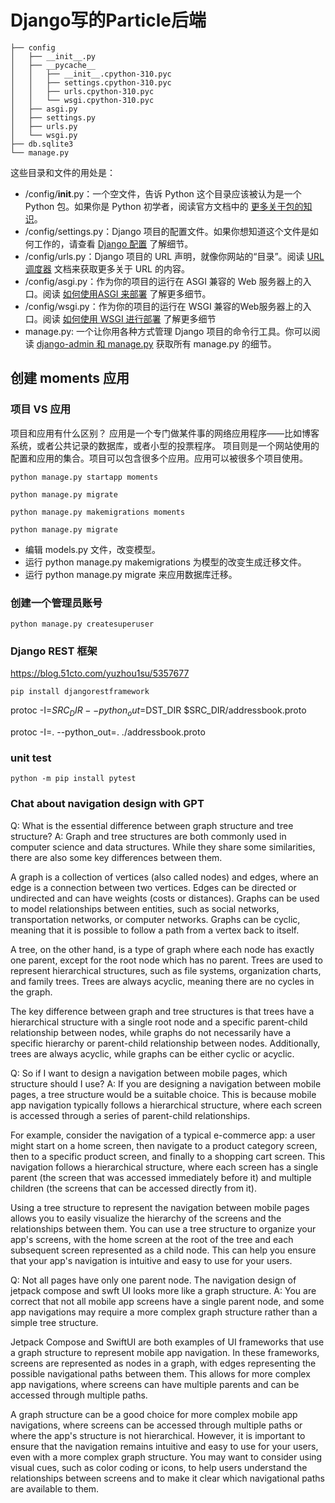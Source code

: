 # Django写的Particle后端

```
├── config
│   ├── __init__.py
│   ├── __pycache__
│   │   ├── __init__.cpython-310.pyc
│   │   ├── settings.cpython-310.pyc
│   │   ├── urls.cpython-310.pyc
│   │   └── wsgi.cpython-310.pyc
│   ├── asgi.py
│   ├── settings.py
│   ├── urls.py
│   └── wsgi.py
├── db.sqlite3
└── manage.py

```
这些目录和文件的用处是：
- /config/__init__.py：一个空文件，告诉 Python 这个目录应该被认为是一个 Python 包。如果你是 Python 初学者，阅读官方文档中的 [更多关于包的知识](https://docs.python.org/3/tutorial/modules.html#tut-packages)。
- /config/settings.py：Django 项目的配置文件。如果你想知道这个文件是如何工作的，请查看 [Django 配置](https://docs.djangoproject.com/zh-hans/3.1/topics/settings/) 了解细节。
- /config/urls.py：Django 项目的 URL 声明，就像你网站的“目录”。阅读 [URL调度器](https://docs.djangoproject.com/zh-hans/3.1/topics/http/urls/) 文档来获取更多关于 URL 的内容。
- /config/asgi.py：作为你的项目的运行在 ASGI 兼容的 Web 服务器上的入口。阅读  [如何使用ASGI 来部署](https://docs.djangoproject.com/zh-hans/3.1/howto/deployment/asgi/) 了解更多细节。
- /config/wsgi.py：作为你的项目的运行在 WSGI 兼容的Web服务器上的入口。阅读 [如何使用 WSGI 进行部署](https://docs.djangoproject.com/zh-hans/3.1/howto/deployment/wsgi/) 了解更多细节
- manage.py: 一个让你用各种方式管理 Django 项目的命令行工具。你可以阅读 [django-admin 和 manage.py](https://docs.djangoproject.com/zh-hans/3.1/ref/django-admin/) 获取所有 manage.py 的细节。
## 创建 moments 应用

### 项目 VS 应用

项目和应用有什么区别？
应用是一个专门做某件事的网络应用程序——比如博客系统，或者公共记录的数据库，或者小型的投票程序。
项目则是一个网站使用的配置和应用的集合。项目可以包含很多个应用。应用可以被很多个项目使用。
```
python manage.py startapp moments

python manage.py migrate

python manage.py makemigrations moments

python manage.py migrate

```
- 编辑 models.py 文件，改变模型。
- 运行 python manage.py makemigrations 为模型的改变生成迁移文件。
- 运行 python manage.py migrate 来应用数据库迁移。

### 创建一个管理员账号

```
python manage.py createsuperuser
```

### Django REST 框架

https://blog.51cto.com/yuzhou1su/5357677

```
pip install djangorestframework
```

protoc -I=$SRC_DIR --python_out=$DST_DIR $SRC_DIR/addressbook.proto

protoc -I=. --python_out=. ./addressbook.proto

### unit test
```
python -m pip install pytest
```

### Chat about navigation design with GPT

Q: What is the essential difference between graph structure and tree structure?
A: Graph and tree structures are both commonly used in computer science and data structures. While they share some similarities, there are also some key differences between them.

A graph is a collection of vertices (also called nodes) and edges, where an edge is a connection between two vertices. Edges can be directed or undirected and can have weights (costs or distances). Graphs can be used to model relationships between entities, such as social networks, transportation networks, or computer networks. Graphs can be cyclic, meaning that it is possible to follow a path from a vertex back to itself.

A tree, on the other hand, is a type of graph where each node has exactly one parent, except for the root node which has no parent. Trees are used to represent hierarchical structures, such as file systems, organization charts, and family trees. Trees are always acyclic, meaning there are no cycles in the graph.

The key difference between graph and tree structures is that trees have a hierarchical structure with a single root node and a specific parent-child relationship between nodes, while graphs do not necessarily have a specific hierarchy or parent-child relationship between nodes. Additionally, trees are always acyclic, while graphs can be either cyclic or acyclic.



Q: So if I want to design a navigation between mobile pages, which structure should I use?
A: If you are designing a navigation between mobile pages, a tree structure would be a suitable choice. This is because mobile app navigation typically follows a hierarchical structure, where each screen is accessed through a series of parent-child relationships.

For example, consider the navigation of a typical e-commerce app: a user might start on a home screen, then navigate to a product category screen, then to a specific product screen, and finally to a shopping cart screen. This navigation follows a hierarchical structure, where each screen has a single parent (the screen that was accessed immediately before it) and multiple children (the screens that can be accessed directly from it).

Using a tree structure to represent the navigation between mobile pages allows you to easily visualize the hierarchy of the screens and the relationships between them. You can use a tree structure to organize your app's screens, with the home screen at the root of the tree and each subsequent screen represented as a child node. This can help you ensure that your app's navigation is intuitive and easy to use for your users.



Q: Not all pages have only one parent node. The navigation design of jetpack compose and swft UI looks more like a graph structure.
A: You are correct that not all mobile app screens have a single parent node, and some app navigations may require a more complex graph structure rather than a simple tree structure.

Jetpack Compose and SwiftUI are both examples of UI frameworks that use a graph structure to represent mobile app navigation. In these frameworks, screens are represented as nodes in a graph, with edges representing the possible navigational paths between them. This allows for more complex app navigations, where screens can have multiple parents and can be accessed through multiple paths.

A graph structure can be a good choice for more complex mobile app navigations, where screens can be accessed through multiple paths or where the app's structure is not hierarchical. However, it is important to ensure that the navigation remains intuitive and easy to use for your users, even with a more complex graph structure. You may want to consider using visual cues, such as color coding or icons, to help users understand the relationships between screens and to make it clear which navigational paths are available to them.





